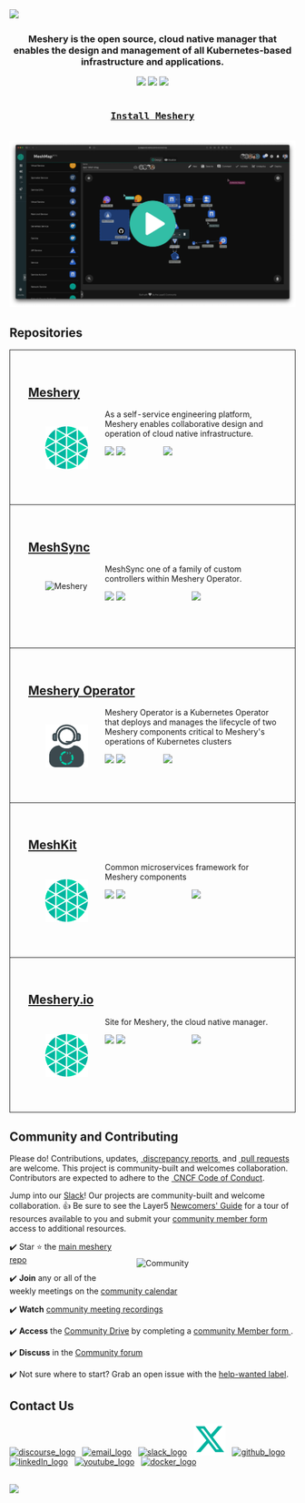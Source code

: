 <div>
    <!-- Top section -->
    <div>
        <img src="https://raw.githubusercontent.com/meshery/.github/master/profile/assets/img/header.png" usemap="#workmap"  />
    </div>
    <!-- Overview section -->
    <div align="center">
        <h3>Meshery is the open source, cloud native manager that enables the design and management of all
            Kubernetes-based infrastructure and applications.</h3>
        <a href="http://discuss.meshery.io" alt="Discuss Users">
            <img
                src="https://img.shields.io/discourse/users?label=discuss&logo=discourse&server=https%3A%2F%2Fdiscuss.layer5.io" /></a>
        <a href="https://slack.meshery.io" alt="Join Slack">
            <img src="https://img.shields.io/badge/Slack-@layer5.svg?logo=slack" /></a>
        <a href="https://twitter.com/intent/follow?screen_name=mesheryio" alt="Twitter Follow">
            <img src="https://img.shields.io/twitter/follow/mesheryio.svg?label=Follow+Meshery&style=social" /></a>
        <br />
        <br />
        <p align="center">
            <a href="https://layer5.io/cloud-native-management/meshery/getting-started"><h3><kbd>Install Meshery</kbd></h3></a>
        </p>
        <br />
    </div>
    <!-- Video Section -->
    <a href="https://youtu.be/034nVaQUyME">
        <img src="./assets/img/video.png"  />
    </a>
    <br />
    <!-- Repositories section -->
    <div>
        <h2>Repositories</h2>
        <table border="0" align="center">
            <tr>
                <!-- Meshery -->
                <td style="border: 1px solid; padding: 32px;vertical-align:middle;" valign="middle">
                    <h2 align="left"><a href="https://github.com/meshery/meshery">Meshery</a></h2>
                    <map name="workmap">
                      <area shape="rect" coords="34,44,270,350" alt="Meshery" href="https://meshery.io">
                    </map>
                    <img src="https://raw.githubusercontent.com/meshery/meshery/master/.github/assets/images/meshery/meshery-logo.svg" 
                        style="margin:10px; padding:20px;" width="75px" alt="Meshery" align="left" />
                    <p>
                    <p>As a self-service engineering platform, Meshery enables collaborative design and operation of
                        cloud native infrastructure.</p>
                    <img src="https://raw.githubusercontent.com/meshery/.github/master/profile/assets/img/car.svg" width="200" style="margin:0; padding:0;" align="right"/>
                    <p align="left"><a href="https://github.com/meshery/meshery/graphs/contributors"
                            alt="GitHub contributors"><img
                                src="https://img.shields.io/github/contributors/Meshery/meshery.svg" /></a>
                                <a href="https://github.com/issues?q=is%3Aopen+is%3Aissue+archived%3Afalse+org%3Alayer5io+org%3Ameshery+org%3Aservice-mesh-performance+org%3Aservice-mesh-patterns+org%3A+label%3A%22help+wanted%22+" alt="GitHub issues by-label">
                                <img src="https://img.shields.io/github/issues/meshery/meshery/help%20wanted.svg?color=informational" /></a>
                    </p>
                    </p>
                    <br />
                </td>
            </tr>
            <tr>
                <!-- MeshSync -->
                <td style="border: 1px solid; padding: 32px;" valign="middle">
                    <h2 align="left"><a href="https://github.com/meshery/meshsync">MeshSync</a></h2>
                    <img src="https://raw.githubusercontent.com/layer5io/meshsync/master/.github/readme/images/meshsync.svg"
                        style="margin:10px; padding:20px;" width="75px" alt="Meshery" align="left" />
                    <p>MeshSync one of a family of custom controllers within Meshery Operator.</p>
                    <img src="https://raw.githubusercontent.com/meshery/.github/master/profile/assets/img/five-sitting.svg" width="150" style="margin:0; padding:0;" align="right"/>
                    <p align="left"><a href="https://github.com/meshery/meshsync/graphs/contributors"
                            alt="GitHub contributors"><img
                                src="https://img.shields.io/github/contributors/Meshery/meshsync.svg" /></a>
                    <a href="https://github.com/issues?q=is%3Aopen+is%3Aissue+archived%3Afalse+org%3Alayer5io+org%3Ameshery+org%3Aservice-mesh-performance+org%3Aservice-mesh-patterns+org%3A+label%3A%22help+wanted%22+" alt="GitHub issues by-label">
                                <img src="https://img.shields.io/github/issues/meshery/meshsync/help%20wanted.svg?color=informational" /></a>
                        <br /><br /><br />
                </td>
            </tr>
            <tr>
                <!-- Meshery Operator -->
                <td style="border: 1px solid; padding: 32px;" valign="middle">
                    <h2 align="left"><a href="https://github.com/meshery/meshery-operator">Meshery Operator</a></h2>
                    <img src="https://raw.githubusercontent.com/meshery/meshery-operator/master/img/readme/meshery-operator-dark.svg"
                        style="margin:10px; padding:20px;" width="75px" alt="Meshery" align="left" />
                    <p>Meshery Operator is a Kubernetes Operator that deploys and manages the lifecycle of two Meshery
                        components critical to Meshery's operations of Kubernetes clusters</p>
                    <img src="https://raw.githubusercontent.com/meshery/.github/master/profile/assets/img/five-with-meshery.svg" width="200" style="margin:0; padding:0;" align="right"/>
                    <p align="left"><a href="https://github.com/meshery/meshery-operator/graphs/contributors"
                            alt="GitHub contributors"><img
                                src="https://img.shields.io/github/contributors/Meshery/meshery-operator.svg" /></a>
                    <a href="https://github.com/issues?q=is%3Aopen+is%3Aissue+archived%3Afalse+org%3Alayer5io+org%3Ameshery+org%3Aservice-mesh-performance+org%3Aservice-mesh-patterns+org%3A+label%3A%22help+wanted%22+" alt="GitHub issues by-label">
                                <img src="https://img.shields.io/github/issues/meshery/meshery-operator/help%20wanted.svg?color=informational" /></a>
                    </p>
                    <br />
                </td>
            </tr>
            <tr>
                <!-- Meshkit -->
                <td style="border: 1px solid; padding: 32px;">
                    <h2 align="left"><a href="https://github.com/meshery/meshkit">MeshKit</a></h2>
                    <img src="https://raw.githubusercontent.com/meshery/meshery/master/.github/assets/images/meshery/meshery-logo.svg"
                        style="margin:10px; padding:20px;" width="75px" alt="Meshery" align="left" />
                    <p>Common microservices framework for Meshery components</p>
                    <img src="https://raw.githubusercontent.com/meshery/.github/master/profile/assets/img/five-inside-rocket.svg" width="150" style="margin:0; padding:0;" align="right"/>
                    <p align="left"><a href="https://github.com/meshery/meshkit/graphs/contributors"
                            alt="GitHub contributors"><img
                                src="https://img.shields.io/github/contributors/Meshery/meshkit.svg" /></a>
                                <a href="https://github.com/issues?q=is%3Aopen+is%3Aissue+archived%3Afalse+org%3Alayer5io+org%3Ameshery+org%3Aservice-mesh-performance+org%3Aservice-mesh-patterns+org%3A+label%3A%22help+wanted%22+" alt="GitHub issues by-label">
                                <img src="https://img.shields.io/github/issues/meshery/meshkit/help%20wanted.svg?color=informational" /></a>
                    </p>
                    <br />
                </td>
            </tr>
                        <tr>
                <!-- Meshery.io -->
                <td style="border: 1px solid; padding: 32px;">
                    <h2 align="left"><a href="https://github.com/meshery/meshery.io">Meshery.io</a></h2>
                    <img src="https://raw.githubusercontent.com/meshery/meshery/master/.github/assets/images/meshery/meshery-logo.svg"
                        style="margin:10px; padding:20px;" width="75px" alt="Meshery" align="left" />
                    <p>Site for Meshery, the cloud native manager.</p>
                    <img src="https://raw.githubusercontent.com/meshery/.github/master/profile/assets/img/five-at-door.svg" width="150" style="margin:0; padding:0;" align="right"/>
                    <p align="left"><a href="https://github.com/meshery/meshery.io/graphs/contributors"
                            alt="GitHub contributors"><img
                                src="https://img.shields.io/github/contributors/Meshery/meshery.io.svg" /></a>
                                <a href="https://github.com/issues?q=is%3Aopen+is%3Aissue+archived%3Afalse+org%3Alayer5io+org%3Ameshery+org%3Aservice-mesh-performance+org%3Aservice-mesh-patterns+org%3A+label%3A%22help+wanted%22+" alt="GitHub issues by-label">
                                <img src="https://img.shields.io/github/issues/meshery/meshery.io/help%20wanted.svg?color=informational" /></a>
                    </p>
                    <br />
                </td>
            </tr>
        </table>
    </div>
    <!-- Contributing and Guidelines -->
    <div>
        <h2>Community and Contributing</h2>
        <p>Please do! Contributions, updates, <a href="https://github.com/meshery/.github/issues"> discrepancy reports
            </a> and <a href="https://github.com/meshery/.github/pulls"> pull requests </a> are welcome. This project is
            community-built and welcomes collaboration. Contributors are expected to adhere to the <a
                href="https://github.com/cncf/foundation/blob/main/code-of-conduct.md"> CNCF Code of Conduct</a>.
        </p>
        <p>Jump into our <a href="layer5io.slack.com">Slack</a>! Our projects are community-built and welcome
            collaboration. 👍 Be sure to see the Layer5
            <a href="https://layer5.io/community/newcomers">Newcomers' Guide</a> for a tour of resources available to
            you and submit your <a href="https://layer5.io/newcomers">community member form</a> access to
            additional resources.
        </p>
        <img src="https://raw.githubusercontent.com/layer5io/.github/master/assets/community.png"
            style="margin:10px; padding:20px;" width="250px" alt="Community" align="right" />
        <p>
            <p>✔️ Star ⭐ the <a href="https://github.com/meshery/meshery">main meshery repo</a> </p>
            <p>✔️ <b>Join</b> any or all of the weekly meetings on the <a href="https://meet.layer5.io/">community
                    calendar</a>
            </p>
            <p>✔️ <b>Watch</b> <a
                    href="https://www.youtube.com/playlist?list=PL3A-A6hPO2IMPPqVjuzgqNU5xwnFFn3n0">community meeting
                    recordings</a></p>
            <p>✔️ <b>Access</b> the <a href="https://drive.google.com/drive/u/0/folders/0ABH8aabN4WAKUk9PVA">Community
                    Drive</a> by completing a <a href="https://layer5.io/newcomers"> community Member form
                </a>.
            </p>
            <p>✔️ <b>Discuss</b> in the <a href="https://discuss.layer5.io/">Community forum</a></p>
            <p>✔️ Not sure where to start? Grab an open issue with the <a
                    href="https://github.com/issues?q=is%3Aopen+is%3Aissue+archived%3Afalse+org%3Alayer5io+org%3Ameshery+org%3Aservice-mesh-performance+org%3Aservice-mesh-patterns+label%3A%22help+wanted%22+">help-wanted
                    label</a>.</p>
        </p>
    </div>
    <!-- Contact Us section -->
    <div>
        <h2>Contact Us</h2>
        <p align="left">
            <a href="https://discuss.layer5.io/"><img alt="discourse_logo"
                    src="https://raw.githubusercontent.com/layer5io/.github/master/assets/social-icons/discourse.svg"></a> &nbsp;
            <a href="mailto:community@meshery.io"><img alt="email_logo"
                    src="https://raw.githubusercontent.com/layer5io/.github/master/assets/social-icons/email.svg"></a>
            &nbsp;
            <a href="http://slack.layer5.io/"><img alt="slack_logo"
                    src="https://raw.githubusercontent.com/layer5io/.github/master/assets/social-icons/slack.svg"></a>
            &nbsp;
            <a href="https://twitter.com/mesheryio"><img alt="twitter_logo"
                    src="https://raw.githubusercontent.com/layer5io/.github/master/assets/social-icons/twitter.svg"></a>
            &nbsp;
            <a href="https://github.com/meshery"><img alt="github_logo"
                    src="https://raw.githubusercontent.com/layer5io/.github/master/assets/social-icons/github.svg"></a>
            &nbsp;
            <a href="https://www.linkedin.com/company/meshery"><img alt="linkedIn_logo"
                    src="https://raw.githubusercontent.com/layer5io/.github/master/assets/social-icons/linkedIn.svg"></a>
            &nbsp;
            <a href="https://www.youtube.com/channel/UCFL1af7_wdnhHXL1InzaMvA"><img alt="youtube_logo"
                    src="https://raw.githubusercontent.com/layer5io/.github/master/assets/social-icons/youtube.svg"></a>
            &nbsp;
            <a href="https://hub.docker.com/u/layer5/"><img alt="docker_logo"
                    src="https://raw.githubusercontent.com/layer5io/.github/master/assets/social-icons/docker.svg"></a>
        </p>
        <br />
    </div>
    <!-- Footer Section -->
    <div>
        <img src="https://raw.githubusercontent.com/meshery/.github/master/profile/assets/img/footer.png" />
    </div>
</div>
